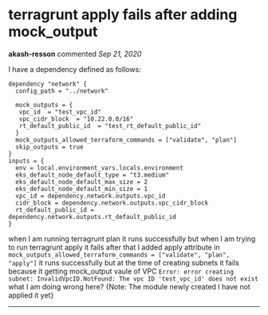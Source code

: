 # terragrunt apply fails after adding mock_output

**akash-resson** commented *Sep 21, 2020*

I have a dependency defined as follows:

```
dependency "network" {
  config_path = "../network"
  
  mock_outputs = {
   vpc_id  = "test_vpc_id"
   vpc_cidr_block  = "10.22.0.0/16"
   rt_default_public_id  = "test_rt_default_public_id"
  }
  mock_outputs_allowed_terraform_commands = ["validate", "plan"]
  skip_outputs = true
}
inputs = {
  env = local.environment_vars.locals.environment
  eks_default_node_default_type = "t3.medium"
  eks_default_node_default_max_size = 2
  eks_default_node_default_min_size = 1
  vpc_id = dependency.network.outputs.vpc_id
  cidr_block = dependency.network.outputs.vpc_cidr_block
  rt_default_public_id = dependency.network.outputs.rt_default_public_id
}
```

when I am running terragrunt plan it runs successfully but when I am trying to run terragrunt apply it fails after that I added apply attribute in `mock_outputs_allowed_terraform_commands = ["validate", "plan", "apply"]` it runs successfully but at the time of creating subnets it fails because it getting mock_output vaule of VPC
`Error: error creating subnet: InvalidVpcID.NotFound: The vpc ID 'test_vpc_id' does not exist`
what I am doing wrong here? {Note: The module newly created I have not applied it yet}
<br />
***


